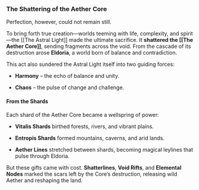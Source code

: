 ### **The Shattering of the Aether Core**

Perfection, however, could not remain still.

To bring forth true creation—worlds teeming with life, complexity, and spirit—the [[The Astral Light]] made the ultimate sacrifice. It **shattered the [[The Aether Core]]**, sending fragments across the void. From the cascade of its destruction arose **Eldoria**, a world born of balance and contradiction.

This act also sundered the Astral Light itself into two guiding forces:

- **Harmony** – the echo of balance and unity.
    
- **Chaos** – the pulse of change and challenge.
    

#### **From the Shards**

Each shard of the Aether Core became a wellspring of power:

- **Vitalis Shards** birthed forests, rivers, and vibrant plains.
    
- **Entropis Shards** formed mountains, caverns, and arid lands.
    
- **Aether Lines** stretched between shards, becoming magical leylines that pulse through Eldoria.
    

But these gifts came with cost. **Shatterlines**, **Void Rifts**, and **Elemental Nodes** marked the scars left by the Core’s destruction, releasing wild Aether and reshaping the land.